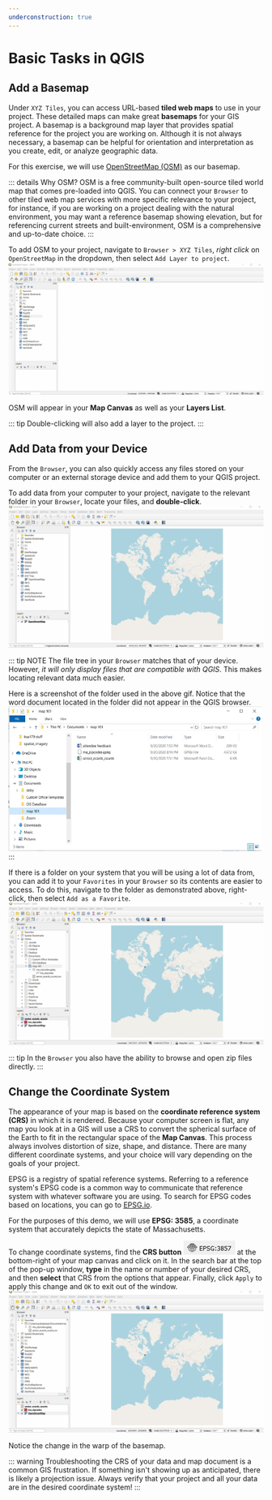 ```yaml
---
underconstruction: true
---
```


# Basic Tasks in QGIS


## Add a Basemap

Under `XYZ Tiles`, you can access URL-based **tiled web maps** to use in your project. These detailed maps can make great **basemaps** for your GIS project. A basemap is a background map layer that provides spatial reference for the project you are working on. Although it is not always necessary, a basemap can be helpful for orientation and interpretation as you create, edit, or analyze geographic data. 

For this exercise, we will use [OpenStreetMap (OSM)](https://www.openstreetmap.org/#map=4/38.01/-95.84) as our basemap. 

::: details Why OSM?
OSM is a free community-built open-source tiled world map that comes pre-loaded into QGIS. You can connect your `Browser` to other tiled web map services with more specific relevance to your project, for instance, if you are working on a project dealing with the natural environment, you may want a reference basemap showing elevation, but for referencing current streets and built-environment, OSM is a comprehensive and up-to-date choice.
:::

To add OSM to your project, navigate to `Browser > XYZ Tiles`, *right click* on `OpenStreetMap` in the dropdown, then select `Add Layer to project`.
![Add OSM](../media/1-add-osm.gif)

OSM will appear in your **Map Canvas** as well as your **Layers List**.

::: tip 
Double-clicking will also add a layer to the project.
:::

## Add Data from your Device
From the `Browser`, you can also quickly access any files stored on your computer or an external storage device and add them to your QGIS project. 

To add data from your computer to your project, navigate to the relevant folder in your `Browser`, locate your files, and **double-click**. 
![Add Data](../media/1-add-data.gif)

::: tip NOTE
The file tree in your `Browser` matches that of your device. However, *it will only display files that are compatible with QGIS*. This makes locating relevant data much easier. 

Here is a screenshot of the folder used in the above gif. Notice that the word document located in the folder did not appear in the QGIS browser.
<img src="../media/1-computer-folder.jpg" width="500" height="285" />
:::

If there is a folder on your system that you will be using a lot of data from, you can add it to your `Favorites` in your `Browser` so its contents are easier to access. To do this, navigate to the folder as demonstrated above, right-click, then select `Add as a Favorite`. 
![Add Fav](../media/1-add-fav.gif)

::: tip 
In the `Browser` you also have the ability to browse and open zip files directly.
:::


## Change the Coordinate System

The appearance of your map is based on the **coordinate reference system (CRS)** in which it is rendered. Because your computer screen is flat, any map you look at in a GIS will use a CRS to convert the spherical surface of the Earth to fit in the rectangular space of the **Map Canvas**. This process always involves distortion of size, shape, and distance. There are many different coordinate systems, and your choice will vary depending on the goals of your project. 

EPSG is a registry of spatial reference systems. Referring to a reference system's EPSG code is a common way to communicate that reference system with whatever software you are using. To search for EPSG codes based on locations, you can go to [EPSG.io](https://epsg.io/).

For the purposes of this demo, we will use **EPSG: 3585**, a coordinate system that accurately depicts the state of Massachusetts.

To change coordinate systems, find the **CRS button** ![CRS](../media/1-crs.jpg) at the bottom-right of your map canvas and click on it. In the search bar at the top of the pop-up window, **type** in the name or number of your desired CRS, and then **select** that CRS from the options that appear. Finally, click `Apply` to apply this change and `OK` to exit out of the window.
![Change CRS](../media/1-change-crs.gif)

Notice the change in the warp of the basemap.

::: warning
Troubleshooting the CRS of your data and map document is a common GIS frustration. If something isn't showing up as anticipated, there is likely a projection issue. Always verify that your project and all your data are in the desired coordinate system!
:::
